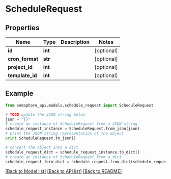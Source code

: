 # ScheduleRequest


## Properties
Name | Type | Description | Notes
------------ | ------------- | ------------- | -------------
**id** | **int** |  | [optional] 
**cron_format** | **str** |  | [optional] 
**project_id** | **int** |  | [optional] 
**template_id** | **int** |  | [optional] 

## Example

```python
from semaphore_api.models.schedule_request import ScheduleRequest

# TODO update the JSON string below
json = "{}"
# create an instance of ScheduleRequest from a JSON string
schedule_request_instance = ScheduleRequest.from_json(json)
# print the JSON string representation of the object
print ScheduleRequest.to_json()

# convert the object into a dict
schedule_request_dict = schedule_request_instance.to_dict()
# create an instance of ScheduleRequest from a dict
schedule_request_form_dict = schedule_request.from_dict(schedule_request_dict)
```
[[Back to Model list]](../README.md#documentation-for-models) [[Back to API list]](../README.md#documentation-for-api-endpoints) [[Back to README]](../README.md)



